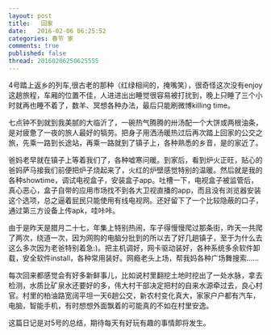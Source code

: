 ```yaml
---
layout: post
title:   回家
date:   2016-02-06 06:25:52
categories: 春节 家
comments: true
published: false
thread: 20160206250625555
---
```


4号踏上返乡的列车,很古老的那种（红绿相间的，掩嘴笑），很奇怪这次没有enjoy这趟旅程，车厢的位置不佳，人进进出出睡觉很容易被打扰到，晚上只睡了三个小时就再也睡不着了，数羊、冥想各种办法，最后只能刷微博killing time。

七点钟不到就到我美腻的大临沂了，一碗热气腾腾的卅汤配一个大饼或两根油条，是对疲惫了一夜的旅人最好的犒劳。把身子用洒汤暖热过后再次踏上回家的公交之旅，先乘一路到长途站，再乘一路就到了镇子上，各种熟悉的乡音，是的家近了。

爸妈老早就在镇子上等着我们了，各种嘘寒问暖。到家后，看到炉火正旺，贴心的爸妈萨马接我们前便把炉子烧起来了，火红的炉壁感觉特别的温暖。然后就是我的各种showtime，调试电视盒子，安装盒子app。吐槽一下，电视盒子被监管后，真心恶心，盒子自带的应用市场找不到各大卫视直播的app，而且没有浏览器安装这个选项，总之逼着屁民只能使用有线电视网。还好留下了一个比较隐蔽的口子，通过第三方设备上传apk，哇咔咔。

由于是昨天是腊月二十七，年集上特别热闹，车子得慢慢爬过那条街，昨天一共爬了两次，绕道一次，因为网购的电脑分批到的所以去了好几趟镇子，至于为什么去这么多次因为老爸特别着急:)。把主机调好，网卡驱动装好，各种系统多余软件卸载，安全软件install，各种常用装好。网瘾老头上场，帮我妈各种广场舞搜索……

每次回来都感觉会有好多新鲜事儿，比如说村里翻挖土地时挖出了一处水脉，拿去检测，水质比矿泉水还要好的多，伟大村干部决定把村的自来水源牵过去，良心村官。村里的柏油路宽阔平坦一天6趟公交，新农村变化真大，家家户户都有汽车，电脑，智能手机，有时想想外面飘着的可能真的不如在村里安逸。

这篇日记是对5号的总结，期待每天有好玩有趣的事情即将发生。
